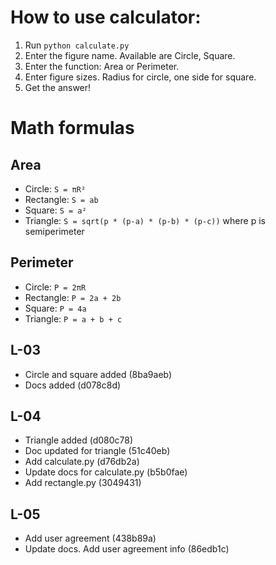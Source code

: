 
# How to use calculator:
1. Run `python calculate.py`
2. Enter the figure name. Available are Circle, Square.
3. Enter the function: Area or Perimeter.
4. Enter figure sizes. Radius for circle, one side for square.
5. Get the answer!

# Math formulas
## Area
- Circle: `S = πR²`
- Rectangle: `S = ab`
- Square: `S = a²`
- Triangle: `S = sqrt(p * (p-a) * (p-b) * (p-c))` where p is semiperimeter

## Perimeter
- Circle: `P = 2πR`
- Rectangle: `P = 2a + 2b`
- Square: `P = 4a`
- Triangle: `P = a + b + c`

## L-03
- Circle and square added (8ba9aeb)
- Docs added (d078c8d)

## L-04
- Triangle added (d080c78)
- Doc updated for triangle (51c40eb)
- Add calculate.py (d76db2a)
- Update docs for calculate.py (b5b0fae)
- Add rectangle.py (3049431)

## L-05
- Add user agreement (438b89a)
- Update docs. Add user agreement info (86edb1c)